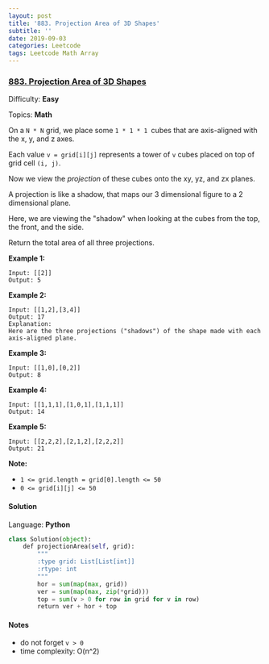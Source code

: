 ```yaml
---
layout: post
title: '883. Projection Area of 3D Shapes'
subtitle: ''
date: 2019-09-03
categories: Leetcode
tags: Leetcode Math Array
---
```

### [883\. Projection Area of 3D Shapes](https://leetcode.com/problems/projection-area-of-3d-shapes/)

Difficulty: **Easy**

Topics: **Math**


On a `N * N` grid, we place some `1 * 1 * 1 `cubes that are axis-aligned with the x, y, and z axes.

Each value `v = grid[i][j]` represents a tower of `v` cubes placed on top of grid cell `(i, j)`.

Now we view the _projection_ of these cubes onto the xy, yz, and zx planes.

A projection is like a shadow, that maps our 3 dimensional figure to a 2 dimensional plane. 

Here, we are viewing the "shadow" when looking at the cubes from the top, the front, and the side.

Return the total area of all three projections.


**Example 1:**

```
Input: [[2]]
Output: 5
```


**Example 2:**

```
Input: [[1,2],[3,4]]
Output: 17
Explanation: 
Here are the three projections ("shadows") of the shape made with each axis-aligned plane.

```


**Example 3:**

```
Input: [[1,0],[0,2]]
Output: 8
```


**Example 4:**

```
Input: [[1,1,1],[1,0,1],[1,1,1]]
Output: 14
```


**Example 5:**

```
Input: [[2,2,2],[2,1,2],[2,2,2]]
Output: 21
```


**Note:**

*   `1 <= grid.length = grid[0].length <= 50`
*   `0 <= grid[i][j] <= 50`


#### Solution

Language: **Python**

```python
class Solution(object):
    def projectionArea(self, grid):
        """
        :type grid: List[List[int]]
        :rtype: int
        """
        hor = sum(map(max, grid))
        ver = sum(map(max, zip(*grid)))
        top = sum(v > 0 for row in grid for v in row)
        return ver + hor + top
```

#### Notes
- do not forget `v > 0`
- time complexity: O(n^2)